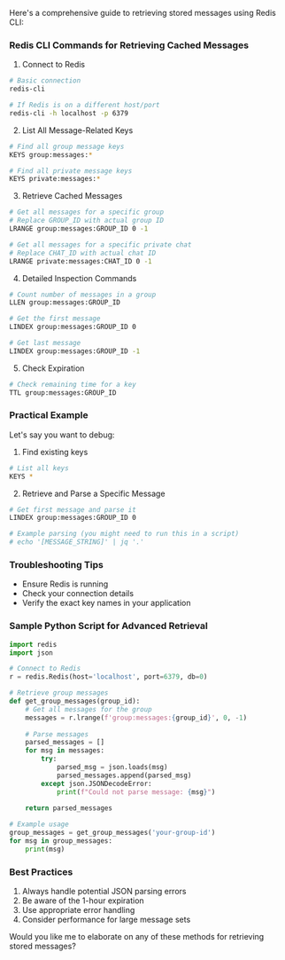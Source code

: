 Here's a comprehensive guide to retrieving stored messages using Redis CLI:

### Redis CLI Commands for Retrieving Cached Messages

1. Connect to Redis
```bash
# Basic connection
redis-cli

# If Redis is on a different host/port
redis-cli -h localhost -p 6379
```

2. List All Message-Related Keys
```bash
# Find all group message keys
KEYS group:messages:*

# Find all private message keys
KEYS private:messages:*
```

3. Retrieve Cached Messages
```bash
# Get all messages for a specific group
# Replace GROUP_ID with actual group ID
LRANGE group:messages:GROUP_ID 0 -1

# Get all messages for a specific private chat
# Replace CHAT_ID with actual chat ID
LRANGE private:messages:CHAT_ID 0 -1
```

4. Detailed Inspection Commands
```bash
# Count number of messages in a group
LLEN group:messages:GROUP_ID

# Get the first message
LINDEX group:messages:GROUP_ID 0

# Get last message
LINDEX group:messages:GROUP_ID -1
```

5. Check Expiration
```bash
# Check remaining time for a key
TTL group:messages:GROUP_ID
```

### Practical Example

Let's say you want to debug:

1. Find existing keys
```bash
# List all keys
KEYS *
```

2. Retrieve and Parse a Specific Message
```bash
# Get first message and parse it
LINDEX group:messages:GROUP_ID 0

# Example parsing (you might need to run this in a script)
# echo '[MESSAGE_STRING]' | jq '.'
```

### Troubleshooting Tips
- Ensure Redis is running
- Check your connection details
- Verify the exact key names in your application

### Sample Python Script for Advanced Retrieval
```python
import redis
import json

# Connect to Redis
r = redis.Redis(host='localhost', port=6379, db=0)

# Retrieve group messages
def get_group_messages(group_id):
    # Get all messages for the group
    messages = r.lrange(f'group:messages:{group_id}', 0, -1)
    
    # Parse messages
    parsed_messages = []
    for msg in messages:
        try:
            parsed_msg = json.loads(msg)
            parsed_messages.append(parsed_msg)
        except json.JSONDecodeError:
            print(f"Could not parse message: {msg}")
    
    return parsed_messages

# Example usage
group_messages = get_group_messages('your-group-id')
for msg in group_messages:
    print(msg)
```

### Best Practices
1. Always handle potential JSON parsing errors
2. Be aware of the 1-hour expiration
3. Use appropriate error handling
4. Consider performance for large message sets

Would you like me to elaborate on any of these methods for retrieving stored messages?